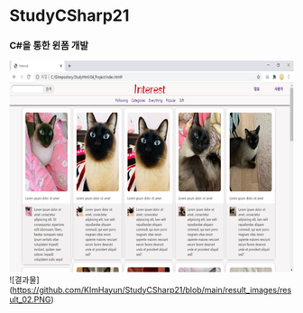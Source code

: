 # StudyCSharp21


### C#을 통한 윈폼 개발
![결과물](https://github.com/KimHayun/StudyHtml/blob/main/ref_images/result_01.png) <br>
![결과물] (https://github.com/KImHayun/StudyCSharp21/blob/main/result_images/result_02.PNG)
